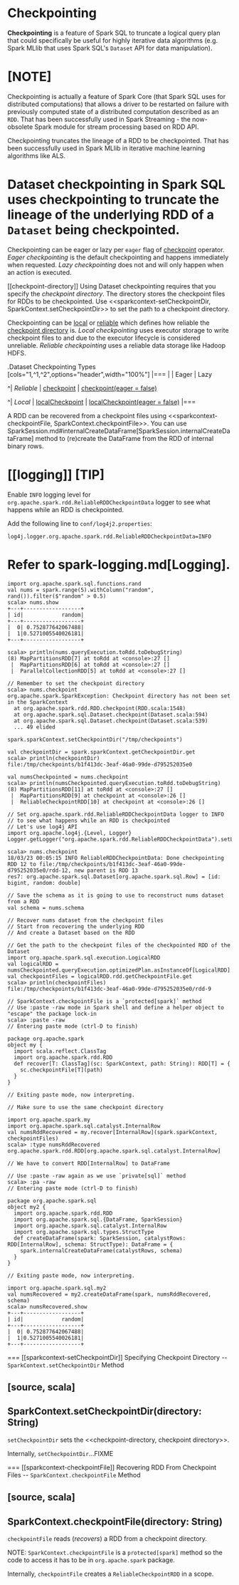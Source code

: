 # Checkpointing

**Checkpointing** is a feature of Spark SQL to truncate a logical query plan that could specifically be useful for highly iterative data algorithms (e.g. Spark MLlib that uses Spark SQL's `Dataset` API for data manipulation).

[NOTE]
====
Checkpointing is actually a feature of Spark Core (that Spark SQL uses for distributed computations) that allows a driver to be restarted on failure with previously computed state of a distributed computation described as an `RDD`. That has been successfully used in Spark Streaming - the now-obsolete Spark module for stream processing based on RDD API.

Checkpointing truncates the lineage of a RDD to be checkpointed. That has been successfully used in Spark MLlib in iterative machine learning algorithms like ALS.

Dataset checkpointing in Spark SQL uses checkpointing to truncate the lineage of the underlying RDD of a `Dataset` being checkpointed.
====

Checkpointing can be eager or lazy per `eager` flag of [checkpoint](dataset/untyped-transformations.md#checkpoint) operator. *Eager checkpointing* is the default checkpointing and happens immediately when requested. *Lazy checkpointing* does not and will only happen when an action is executed.

[[checkpoint-directory]]
Using Dataset checkpointing requires that you specify the *checkpoint directory*. The directory stores the checkpoint files for RDDs to be checkpointed. Use <<sparkcontext-setCheckpointDir, SparkContext.setCheckpointDir>> to set the path to a checkpoint directory.

Checkpointing can be [local](dataset/untyped-transformations.md#localCheckpoint) or [reliable](dataset/untyped-transformations.md#checkpoint) which defines how reliable the [checkpoint directory](#checkpoint-directory) is. *Local checkpointing* uses executor storage to write checkpoint files to and due to the executor lifecycle is considered unreliable. *Reliable checkpointing* uses a reliable data storage like Hadoop HDFS.

.Dataset Checkpointing Types
[cols="1,^1,^2",options="header",width="100%"]
|===
|
| Eager
| Lazy

^| *Reliable*
| [checkpoint](dataset/untyped-transformations.md#checkpoint)
| [checkpoint(eager = false)](dataset/untyped-transformations.md#checkpoint)

^| *Local*
| [localCheckpoint](dataset/untyped-transformations.md#localCheckpoint)
| [localCheckpoint(eager = false)](dataset/untyped-transformations.md#localCheckpoint)
|===

A RDD can be recovered from a checkpoint files using <<sparkcontext-checkpointFile, SparkContext.checkpointFile>>. You can use SparkSession.md#internalCreateDataFrame[SparkSession.internalCreateDataFrame] method to (re)create the DataFrame from the RDD of internal binary rows.

[[logging]]
[TIP]
====
Enable `INFO` logging level for `org.apache.spark.rdd.ReliableRDDCheckpointData` logger to see what happens while an RDD is checkpointed.

Add the following line to `conf/log4j2.properties`:

```
log4j.logger.org.apache.spark.rdd.ReliableRDDCheckpointData=INFO
```

Refer to spark-logging.md[Logging].
====

```
import org.apache.spark.sql.functions.rand
val nums = spark.range(5).withColumn("random", rand()).filter($"random" > 0.5)
scala> nums.show
+---+------------------+
| id|            random|
+---+------------------+
|  0| 0.752877642067488|
|  1|0.5271005540026181|
+---+------------------+

scala> println(nums.queryExecution.toRdd.toDebugString)
(8) MapPartitionsRDD[7] at toRdd at <console>:27 []
 |  MapPartitionsRDD[6] at toRdd at <console>:27 []
 |  ParallelCollectionRDD[5] at toRdd at <console>:27 []

// Remember to set the checkpoint directory
scala> nums.checkpoint
org.apache.spark.SparkException: Checkpoint directory has not been set in the SparkContext
  at org.apache.spark.rdd.RDD.checkpoint(RDD.scala:1548)
  at org.apache.spark.sql.Dataset.checkpoint(Dataset.scala:594)
  at org.apache.spark.sql.Dataset.checkpoint(Dataset.scala:539)
  ... 49 elided

spark.sparkContext.setCheckpointDir("/tmp/checkpoints")

val checkpointDir = spark.sparkContext.getCheckpointDir.get
scala> println(checkpointDir)
file:/tmp/checkpoints/b1f413dc-3eaf-46a0-99de-d795252035e0

val numsCheckpointed = nums.checkpoint
scala> println(numsCheckpointed.queryExecution.toRdd.toDebugString)
(8) MapPartitionsRDD[11] at toRdd at <console>:27 []
 |  MapPartitionsRDD[9] at checkpoint at <console>:26 []
 |  ReliableCheckpointRDD[10] at checkpoint at <console>:26 []

// Set org.apache.spark.rdd.ReliableRDDCheckpointData logger to INFO
// to see what happens while an RDD is checkpointed
// Let's use log4j API
import org.apache.log4j.{Level, Logger}
Logger.getLogger("org.apache.spark.rdd.ReliableRDDCheckpointData").setLevel(Level.INFO)

scala> nums.checkpoint
18/03/23 00:05:15 INFO ReliableRDDCheckpointData: Done checkpointing RDD 12 to file:/tmp/checkpoints/b1f413dc-3eaf-46a0-99de-d795252035e0/rdd-12, new parent is RDD 13
res7: org.apache.spark.sql.Dataset[org.apache.spark.sql.Row] = [id: bigint, random: double]

// Save the schema as it is going to use to reconstruct nums dataset from a RDD
val schema = nums.schema

// Recover nums dataset from the checkpoint files
// Start from recovering the underlying RDD
// And create a Dataset based on the RDD

// Get the path to the checkpoint files of the checkpointed RDD of the Dataset
import org.apache.spark.sql.execution.LogicalRDD
val logicalRDD = numsCheckpointed.queryExecution.optimizedPlan.asInstanceOf[LogicalRDD]
val checkpointFiles = logicalRDD.rdd.getCheckpointFile.get
scala> println(checkpointFiles)
file:/tmp/checkpoints/b1f413dc-3eaf-46a0-99de-d795252035e0/rdd-9

// SparkContext.checkpointFile is a `protected[spark]` method
// Use :paste -raw mode in Spark shell and define a helper object to "escape" the package lock-in
scala> :paste -raw
// Entering paste mode (ctrl-D to finish)

package org.apache.spark
object my {
  import scala.reflect.ClassTag
  import org.apache.spark.rdd.RDD
  def recover[T: ClassTag](sc: SparkContext, path: String): RDD[T] = {
    sc.checkpointFile[T](path)
  }
}

// Exiting paste mode, now interpreting.

// Make sure to use the same checkpoint directory

import org.apache.spark.my
import org.apache.spark.sql.catalyst.InternalRow
val numsRddRecovered = my.recover[InternalRow](spark.sparkContext, checkpointFiles)
scala> :type numsRddRecovered
org.apache.spark.rdd.RDD[org.apache.spark.sql.catalyst.InternalRow]

// We have to convert RDD[InternalRow] to DataFrame

// Use :paste -raw again as we use `private[sql]` method
scala> :pa -raw
// Entering paste mode (ctrl-D to finish)

package org.apache.spark.sql
object my2 {
  import org.apache.spark.rdd.RDD
  import org.apache.spark.sql.{DataFrame, SparkSession}
  import org.apache.spark.sql.catalyst.InternalRow
  import org.apache.spark.sql.types.StructType
  def createDataFrame(spark: SparkSession, catalystRows: RDD[InternalRow], schema: StructType): DataFrame = {
    spark.internalCreateDataFrame(catalystRows, schema)
  }
}

// Exiting paste mode, now interpreting.

import org.apache.spark.sql.my2
val numsRecovered = my2.createDataFrame(spark, numsRddRecovered, schema)
scala> numsRecovered.show
+---+------------------+
| id|            random|
+---+------------------+
|  0| 0.752877642067488|
|  1|0.5271005540026181|
+---+------------------+
```

=== [[sparkcontext-setCheckpointDir]] Specifying Checkpoint Directory -- `SparkContext.setCheckpointDir` Method

[source, scala]
----
SparkContext.setCheckpointDir(directory: String)
----

`setCheckpointDir` sets the <<checkpoint-directory, checkpoint directory>>.

Internally, `setCheckpointDir`...FIXME

=== [[sparkcontext-checkpointFile]] Recovering RDD From Checkpoint Files -- `SparkContext.checkpointFile` Method

[source, scala]
----
SparkContext.checkpointFile(directory: String)
----

`checkpointFile` reads (_recovers_) a RDD from a checkpoint directory.

NOTE: `SparkContext.checkpointFile` is a `protected[spark]` method so the code to access it has to be in `org.apache.spark` package.

Internally, `checkpointFile` creates a `ReliableCheckpointRDD` in a scope.
